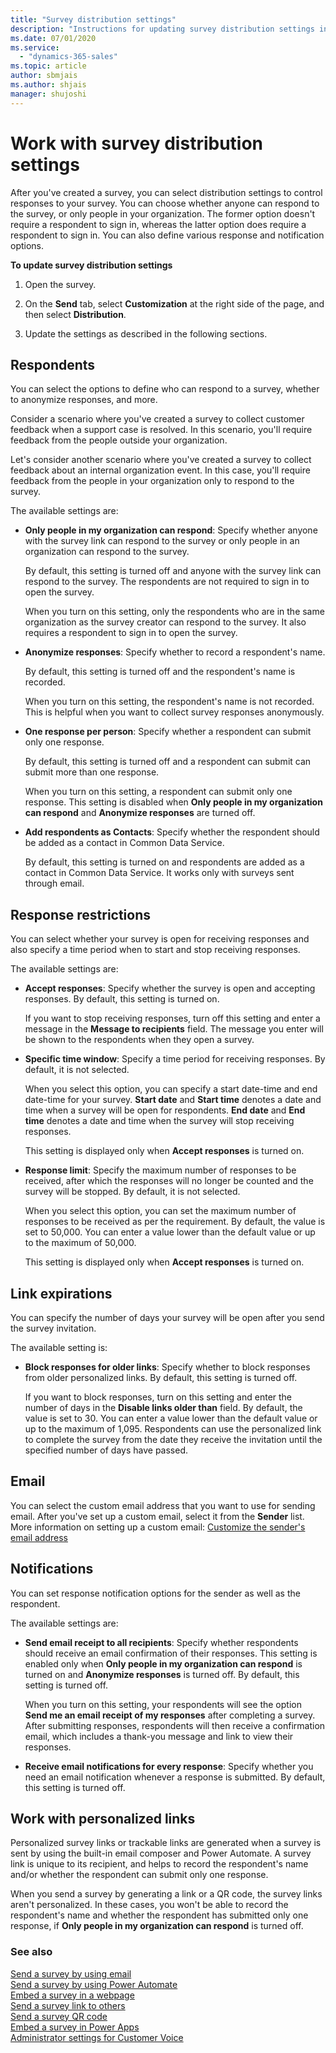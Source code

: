 ```yaml
---
title: "Survey distribution settings"
description: "Instructions for updating survey distribution settings in Customer Voice to control who can respond to your survey and other survey response options"
ms.date: 07/01/2020
ms.service:
  - "dynamics-365-sales"
ms.topic: article
author: sbmjais
ms.author: shjais
manager: shujoshi
---
```


# Work with survey distribution settings

After you've created a survey, you can select distribution settings to control responses to your survey. You can choose whether anyone can respond to the survey, or only people in your organization. The former option doesn't require a respondent to sign in, whereas the latter option does require a respondent to sign in. You can also define various response and notification options.

**To update survey distribution settings**

1. Open the survey.

2. On the **Send** tab, select **Customization** at the right side of the page, and then select **Distribution**.

3. Update the settings as described in the following sections.

## Respondents

You can select the options to define who can respond to a survey, whether to anonymize responses, and more.

Consider a scenario where you've created a survey to collect customer feedback when a support case is resolved. In this scenario, you'll require feedback from the people outside your organization.

Let's consider another scenario where you've created a survey to collect feedback about an internal organization event. In this case, you'll require feedback from the people in your organization only to respond to the survey.

The available settings are:

- **Only people in my organization can respond**: Specify whether anyone with the survey link can respond to the survey or only people in an organization can respond to the survey.
    
    By default, this setting is turned off and anyone with the survey link can respond to the survey. The respondents are not required to sign in to open the survey.

    When you turn on this setting, only the respondents who are in the same organization as the survey creator can respond to the survey. It also requires a respondent to sign in to open the survey.

- **Anonymize responses**: Specify whether to record a respondent's name.

    By default, this setting is turned off and the respondent's name is recorded.
    
    When you turn on this setting, the respondent's name is not recorded. This is helpful when you want to collect survey responses anonymously.

- **One response per person**: Specify whether a respondent can submit only one response.

    By default, this setting is turned off and a respondent can submit can submit more than one response. 
    
    When you turn on this setting, a respondent can submit only one response. This setting is disabled when **Only people in my organization can respond** and **Anonymize responses** are turned off.

- **Add respondents as Contacts**: Specify whether the respondent should be added as a contact in Common Data Service.

    By default, this setting is turned on and respondents are added as a contact in Common Data Service. It works only with surveys sent through email.

## Response restrictions

You can select whether your survey is open for receiving responses and also specify a time period when to start and stop receiving responses.

The available settings are:

- **Accept responses**: Specify whether the survey is open and accepting responses. By default, this setting is turned on.

    If you want to stop receiving responses, turn off this setting and enter a message in the **Message to recipients** field. The message you enter will be shown to the respondents when they open a survey.

- **Specific time window**: Specify a time period for receiving responses. By default, it is not selected.

    When you select this option, you can specify a start date-time and end date-time for your survey. **Start date** and **Start time** denotes a date and time when a survey will be open for respondents. **End date** and **End time** denotes a date and time when the survey will stop receiving responses.
    
    This setting is displayed only when **Accept responses** is turned on. 

- **Response limit**: Specify the maximum number of responses to be received, after which the responses will no longer be counted and the survey will be stopped. By default, it is not selected.

    When you select this option, you can set the maximum number of responses to be received as per the requirement. By default, the value is set to 50,000. You can enter a value lower than the default value or up to the maximum of 50,000.

    This setting is displayed only when **Accept responses** is turned on.

## Link expirations

You can specify the number of days your survey will be open after you send the survey invitation.

The available setting is:

- **Block responses for older links**: Specify whether to block responses from older personalized links. By default, this setting is turned off.

    If you want to block responses, turn on this setting and enter the number of days in the **Disable links older than** field. By default, the value is set to 30. You can enter a value lower than the default value or up to the maximum of 1,095. Respondents can use the personalized link to complete the survey from the date they receive the invitation until the specified number of days have passed.

## Email

You can select the custom email address that you want to use for sending email. After you've set up a custom email, select it from the **Sender** list. More information on setting up a custom email: [Customize the sender's email address](send-survey-email#customize-the-senders-email-address)

## Notifications

You can set response notification options for the sender as well as the respondent.

The available settings are:

- **Send email receipt to all recipients**: Specify whether respondents should receive an email confirmation of their responses. This setting is enabled only when **Only people in my organization can respond** is turned on and **Anonymize responses** is turned off. By default, this setting is turned off.

    When you turn on this setting, your respondents will see the option **Send me an email receipt of my responses** after completing a survey. After submitting responses, respondents will then receive a confirmation email, which includes a thank-you message and link to view their responses.

- **Receive email notifications for every response**: Specify whether you need an email notification whenever a response is submitted. By default, this setting is turned off.

## Work with personalized links

Personalized survey links or trackable links are generated when a survey is sent by using the built-in email composer and Power Automate. A survey link is unique to its recipient, and helps to record the respondent's name and/or whether the respondent can submit only one response.

When you send a survey by generating a link or a QR code, the survey links aren't personalized. In these cases, you won't be able to record the respondent's name and whether the respondent has submitted only one response, if **Only people in my organization can respond** is turned off.

### See also

[Send a survey by using email](send-survey-email.md)<br>
[Send a survey by using Power Automate](send-survey-flow.md)<br>
[Embed a survey in a webpage](embed-web-page.md)<br>
[Send a survey link to others](send-survey-link.md)<br>
[Send a survey QR code](send-survey-qrcode.md)<br>
[Embed a survey in Power Apps](embed-survey-powerapps.md)<br>
[Administrator settings for Customer Voice](admin-settings.md)